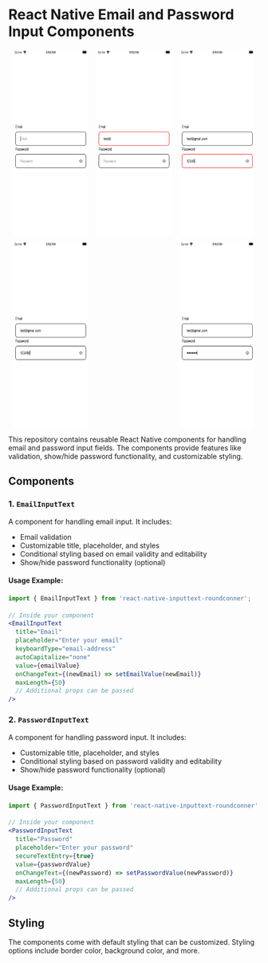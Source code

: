 # React Native Email and Password Input Components

<div style="display: flex; justify-content: space-between; margin: 10px;">
  <img src="Img/1.png" alt="Input Empty" width="150" height="375">
  <img src="Img/2.png" alt="Input Email Error" width="150" height="375">
  <img src="Img/3.png" alt="Input Password Error Minimum 6 Character Count" width="150" height="375">
</div>

<div style="display: flex; justify-content: space-between; margin: 10px;">
  <img src="Img/4.png" alt="Email and Password validate" width="150" height="375">
  <img src="Img/5.png" alt="Password Hidden" width="150" height="375">
</div>

This repository contains reusable React Native components for handling email and password input fields. The components provide features like validation, show/hide password functionality, and customizable styling.

## Components

### 1. `EmailInputText`

A component for handling email input. It includes:

- Email validation
- Customizable title, placeholder, and styles
- Conditional styling based on email validity and editability
- Show/hide password functionality (optional)

#### Usage Example:

```jsx
import { EmailInputText } from 'react-native-inputtext-roundconner';

// Inside your component
<EmailInputText
  title="Email"
  placeholder="Enter your email"
  keyboardType="email-address"
  autoCapitalize="none"
  value={emailValue}
  onChangeText={(newEmail) => setEmailValue(newEmail)}
  maxLength={50}
  // Additional props can be passed
/>
```

### 2. `PasswordInputText`

A component for handling password input. It includes:

- Customizable title, placeholder, and styles
- Conditional styling based on password validity and editability
- Show/hide password functionality (optional)

#### Usage Example:

```jsx
import { PasswordInputText } from 'react-native-inputtext-roundconner';

// Inside your component
<PasswordInputText
  title="Password"
  placeholder="Enter your password"
  secureTextEntry={true}
  value={passwordValue}
  onChangeText={(newPassword) => setPasswordValue(newPassword)}
  maxLength={50}
  // Additional props can be passed
/>
```

## Styling

The components come with default styling that can be customized. Styling options include border color, background color, and more.
